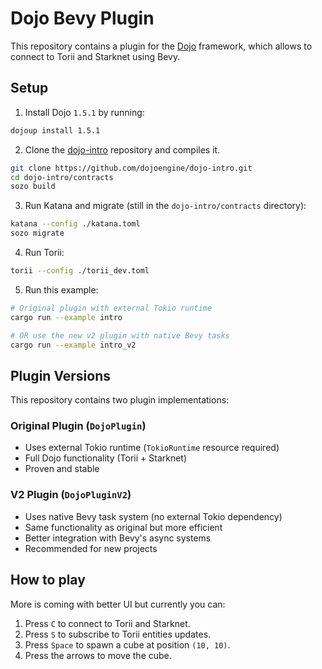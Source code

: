 # Dojo Bevy Plugin

This repository contains a plugin for the [Dojo](https://github.com/dojoengine/dojo) framework,
which allows to connect to Torii and Starknet using Bevy.

## Setup

1. Install Dojo `1.5.1` by running:
```bash
dojoup install 1.5.1
```

2. Clone the [dojo-intro](https://github.com/dojoengine/dojo-intro) repository and compiles it.

```bash
git clone https://github.com/dojoengine/dojo-intro.git
cd dojo-intro/contracts
sozo build
```

3. Run Katana and migrate (still in the `dojo-intro/contracts` directory):

```bash
katana --config ./katana.toml
sozo migrate
```

4. Run Torii:

```bash
torii --config ./torii_dev.toml
```

5. Run this example:

```bash
# Original plugin with external Tokio runtime
cargo run --example intro

# OR use the new v2 plugin with native Bevy tasks
cargo run --example intro_v2
```

## Plugin Versions

This repository contains two plugin implementations:

### Original Plugin (`DojoPlugin`)
- Uses external Tokio runtime (`TokioRuntime` resource required)
- Full Dojo functionality (Torii + Starknet)
- Proven and stable

### V2 Plugin (`DojoPluginV2`) 
- Uses native Bevy task system (no external Tokio dependency)
- Same functionality as original but more efficient
- Better integration with Bevy's async systems
- Recommended for new projects

## How to play

More is coming with better UI but currently you can:

1. Press `C` to connect to Torii and Starknet.
2. Press `S` to subscribe to Torii entities updates.
3. Press `Space` to spawn a cube at position `(10, 10)`.
4. Press the arrows to move the cube.
